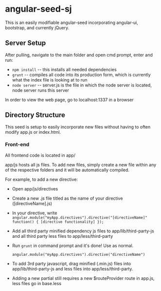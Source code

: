 # angular-seed-sj

This is an easily modifiable angular-seed incorporating angular-ui, bootstrap, and currently jQuery.

## Server Setup

After pulling, navigate to the main folder and open cmd prompt, enter and run:
* `npm install` -- this installs all needed dependencies
* `grunt` -- compiles all code into its production form, which is currently what the index file is looking at to run
* `node server` -- server.js is the file in which the node server is located, node server runs this server

In order to view the web page, go to localhost:1337 in a browser

## Directory Structure
This seed is setup to easily incorporate new files without having to often modify app.js or index.html.

### Front-end
All frontend code is located in app/  

app/js hosts all js files. To add new files, simply create a new file within any of the respective folders and it will be automatically compiled.  
 
For example, to add a new directive:  

  * Open app/js/directives
  * Create a new .js file titled as the name of your directive ([directiveName].js)
  * In your directive, write `angular.module("myApp.directives").directive("[directiveName]" function() { [directive functionality] });`
  * Add all third party minified dependency js files to app/lib/third-party-js and all third party less files
 to app/less/third-party
  * Run `grunt` in command prompt and it's done! Use as normal.  



		angular.module("myApp.directives").directive("directiveName")

* To add 3rd party javascript, drag minified (.min.js) files into app/lib/third-party-js and less files into app/less/third-party.

* Adding a new partial still requires a new $routeProvider route in app.js, less files go in base.less
